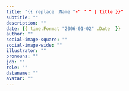 ```yaml
---
title: "{{ replace .Name "-" " " | title }}"
subtitle: ""
description: ""
date: {{ time.Format "2006-01-02" .Date  }}
author: ""
social-image-square: ""
social-image-wide: ""
illustrator: ""
pronouns: ""
job: ""
role: ""
dataname: ""
avatar: ""
---
```

